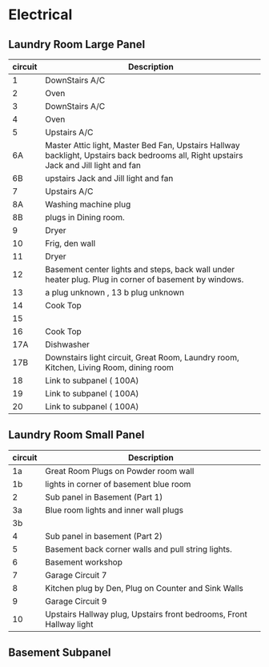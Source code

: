 # Electrical

## Laundry Room Large Panel
| circuit  | Description                                                         |
|--------- |---------------------------------------------------------------------|
| 1        |DownStairs A/C                                                       |
| 2        |Oven                                                                 |
| 3        |DownStairs A/C                                                       |
| 4        |Oven                                                                 |
| 5        |Upstairs A/C|
| 6A       | Master Attic light, Master Bed Fan, Upstairs Hallway backlight, Upstairs back bedrooms all, Right upstairs Jack and Jill light and fan                                                                    |
| 6B       | upstairs Jack and Jill light and fan                                                                    |
| 7        |Upstairs A/C|
| 8A       |Washing machine plug|
| 8B       | plugs in Dining room.|
| 9        | Dryer|
| 10       |Frig, den wall                                  |
| 11       |Dryer|
| 12       |Basement center lights and steps, back wall under heater plug. Plug in corner of basement by windows.|
| 13       |a plug unknown , 13 b plug unknown|
| 14       |Cook Top |
| 15       ||
| 16       |Cook Top|
| 17A      |Dishwasher
| 17B      | Downstairs light circuit, Great Room, Laundry room, Kitchen, Living Room, dining room |
| 18       | Link to subpanel ( 100A)|
| 19       | Link to subpanel ( 100A)|
| 20       |Link to subpanel ( 100A)|

## Laundry Room Small Panel
| circuit  | Description                                                         |
|--------- |---------------------------------------------------------------------|
| 1a       |Great Room Plugs on Powder room wall                                  |
| 1b       | lights in corner of basement blue room                             |
| 2        |Sub panel in Basement  (Part 1)                                               |
| 3a       | Blue room lights and inner wall plugs                               |
| 3b       |
| 4        |Sub panel in basement  (Part 2)                                                                   |
| 5        | Basement back corner walls and pull string lights.                  |
| 6        | Basement workshop                                                                    |
| 7        |Garage Circuit 7                                                     |
| 8        |Kitchen plug by Den, Plug on Counter and Sink Walls                  |
| 9        |Garage Circuit 9                                                     |
| 10       |Upstairs Hallway plug, Upstairs front bedrooms, Front Hallway  light |


## Basement Subpanel
